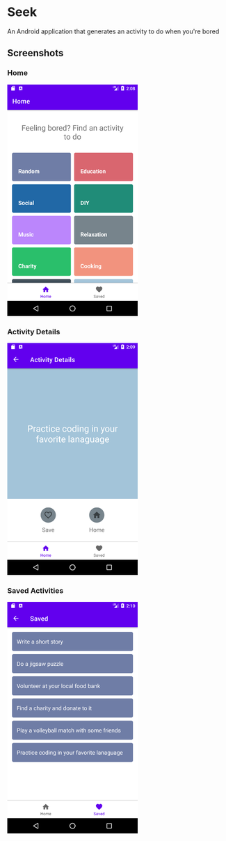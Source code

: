 
# Seek
An Android application that generates an activity to do when you're bored

## Screenshots
### Home
<img src="https://github.com/dinnatruong/Seek/blob/master/Home.png" width="300">

### Activity Details
<img src="https://github.com/dinnatruong/Seek/blob/master/ActivityDetails.png" width="300">

### Saved Activities
<img src="https://github.com/dinnatruong/Seek/blob/master/SavedActivities.png" width="300">
